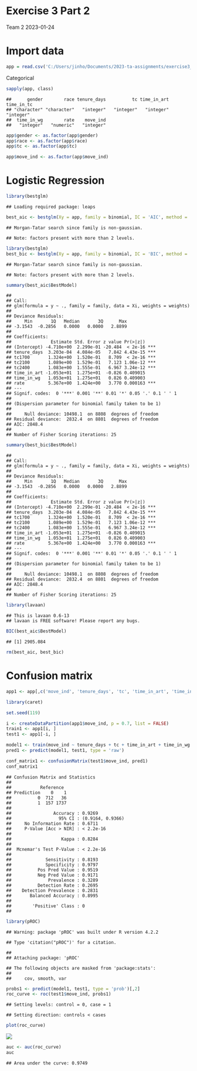 Exercise 3 Part 2
================
Team 2
2023-01-24

# Import data

``` r
app = read.csv('C:/Users/jinho/Documents/2023-ta-assignments/exercise3_data/app.csv')
```

Categorical

``` r
sapply(app, class)
```

    ##      gender        race tenure_days          tc time_in_art  time_in_tc 
    ## "character" "character"   "integer"   "integer"   "integer"   "integer" 
    ##  time_in_wg        rate    move_ind 
    ##   "integer"   "numeric"   "integer"

``` r
app$gender <- as.factor(app$gender)
app$race <- as.factor(app$race)
app$tc <- as.factor(app$tc)

app$move_ind <- as.factor(app$move_ind)
```

# Logistic Regression

``` r
library(bestglm)
```

    ## Loading required package: leaps

``` r
best_aic <- bestglm(Xy = app, family = binomial, IC = 'AIC', method = 'exhaustive')
```

    ## Morgan-Tatar search since family is non-gaussian.

    ## Note: factors present with more than 2 levels.

``` r
library(bestglm)
best_bic <- bestglm(Xy = app, family = binomial, IC = 'BIC', method = 'exhaustive')
```

    ## Morgan-Tatar search since family is non-gaussian.

    ## Note: factors present with more than 2 levels.

``` r
summary(best_aic$BestModel)
```

    ## 
    ## Call:
    ## glm(formula = y ~ ., family = family, data = Xi, weights = weights)
    ## 
    ## Deviance Residuals: 
    ##     Min       1Q   Median       3Q      Max  
    ## -3.1543  -0.2856   0.0000   0.0000   2.8899  
    ## 
    ## Coefficients:
    ##               Estimate Std. Error z value Pr(>|z|)    
    ## (Intercept) -4.710e+00  2.299e-01 -20.484  < 2e-16 ***
    ## tenure_days  3.203e-04  4.084e-05   7.842 4.43e-15 ***
    ## tc1700       1.324e+00  1.520e-01   8.709  < 2e-16 ***
    ## tc2100       1.089e+00  1.529e-01   7.123 1.06e-12 ***
    ## tc2400       1.083e+00  1.555e-01   6.967 3.24e-12 ***
    ## time_in_art -1.053e+01  1.275e+01  -0.826 0.409015    
    ## time_in_wg   1.053e+01  1.275e+01   0.826 0.409003    
    ## rate         5.367e+00  1.424e+00   3.770 0.000163 ***
    ## ---
    ## Signif. codes:  0 '***' 0.001 '**' 0.01 '*' 0.05 '.' 0.1 ' ' 1
    ## 
    ## (Dispersion parameter for binomial family taken to be 1)
    ## 
    ##     Null deviance: 10498.1  on 8808  degrees of freedom
    ## Residual deviance:  2832.4  on 8801  degrees of freedom
    ## AIC: 2848.4
    ## 
    ## Number of Fisher Scoring iterations: 25

``` r
summary(best_bic$BestModel)
```

    ## 
    ## Call:
    ## glm(formula = y ~ ., family = family, data = Xi, weights = weights)
    ## 
    ## Deviance Residuals: 
    ##     Min       1Q   Median       3Q      Max  
    ## -3.1543  -0.2856   0.0000   0.0000   2.8899  
    ## 
    ## Coefficients:
    ##               Estimate Std. Error z value Pr(>|z|)    
    ## (Intercept) -4.710e+00  2.299e-01 -20.484  < 2e-16 ***
    ## tenure_days  3.203e-04  4.084e-05   7.842 4.43e-15 ***
    ## tc1700       1.324e+00  1.520e-01   8.709  < 2e-16 ***
    ## tc2100       1.089e+00  1.529e-01   7.123 1.06e-12 ***
    ## tc2400       1.083e+00  1.555e-01   6.967 3.24e-12 ***
    ## time_in_art -1.053e+01  1.275e+01  -0.826 0.409015    
    ## time_in_wg   1.053e+01  1.275e+01   0.826 0.409003    
    ## rate         5.367e+00  1.424e+00   3.770 0.000163 ***
    ## ---
    ## Signif. codes:  0 '***' 0.001 '**' 0.01 '*' 0.05 '.' 0.1 ' ' 1
    ## 
    ## (Dispersion parameter for binomial family taken to be 1)
    ## 
    ##     Null deviance: 10498.1  on 8808  degrees of freedom
    ## Residual deviance:  2832.4  on 8801  degrees of freedom
    ## AIC: 2848.4
    ## 
    ## Number of Fisher Scoring iterations: 25

``` r
library(lavaan)
```

    ## This is lavaan 0.6-13
    ## lavaan is FREE software! Please report any bugs.

``` r
BIC(best_aic$BestModel)
```

    ## [1] 2905.084

``` r
rm(best_aic, best_bic)
```

# Confusion matrix

``` r
app1 <- app[,c('move_ind', 'tenure_days', 'tc', 'time_in_art', 'time_in_wg', 'rate')]
```

``` r
library(caret)

set.seed(119)

i <- createDataPartition(app1$move_ind, p = 0.7, list = FALSE)
train1 <- app1[i, ]
test1 <- app1[-i, ]

model1 <- train(move_ind ~ tenure_days + tc + time_in_art + time_in_wg + rate, data = train1, method = 'glm', family = binomial)
pred1 <- predict(model1, test1, type = 'raw')

conf_matrix1 <- confusionMatrix(test1$move_ind, pred1)
conf_matrix1
```

    ## Confusion Matrix and Statistics
    ## 
    ##           Reference
    ## Prediction    0    1
    ##          0  712   36
    ##          1  157 1737
    ##                                           
    ##                Accuracy : 0.9269          
    ##                  95% CI : (0.9164, 0.9366)
    ##     No Information Rate : 0.6711          
    ##     P-Value [Acc > NIR] : < 2.2e-16       
    ##                                           
    ##                   Kappa : 0.8284          
    ##                                           
    ##  Mcnemar's Test P-Value : < 2.2e-16       
    ##                                           
    ##             Sensitivity : 0.8193          
    ##             Specificity : 0.9797          
    ##          Pos Pred Value : 0.9519          
    ##          Neg Pred Value : 0.9171          
    ##              Prevalence : 0.3289          
    ##          Detection Rate : 0.2695          
    ##    Detection Prevalence : 0.2831          
    ##       Balanced Accuracy : 0.8995          
    ##                                           
    ##        'Positive' Class : 0               
    ## 

``` r
library(pROC)
```

    ## Warning: package 'pROC' was built under R version 4.2.2

    ## Type 'citation("pROC")' for a citation.

    ## 
    ## Attaching package: 'pROC'

    ## The following objects are masked from 'package:stats':
    ## 
    ##     cov, smooth, var

``` r
probs1 <- predict(model1, test1, type = 'prob')[,2]
roc_curve <- roc(test1$move_ind, probs1)
```

    ## Setting levels: control = 0, case = 1

    ## Setting direction: controls < cases

``` r
plot(roc_curve)
```

![](exercise3_part2_files/figure-gfm/unnamed-chunk-11-1.png)<!-- -->

``` r
auc <- auc(roc_curve)
auc
```

    ## Area under the curve: 0.9749
